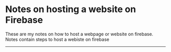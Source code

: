 # Notes on hosting a website on Firebase
These are my notes on how to host a webpage or website on firebase. 
Notes contain steps to host a webiste on firebase
<hr>
